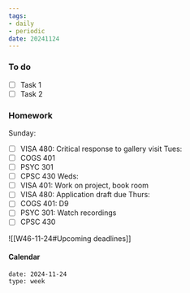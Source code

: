 ```yaml
---
tags:
- daily
- periodic
date: 20241124
---
```


### To do
- [ ] Task 1
- [ ] Task 2

### Homework
Sunday: 
- [ ] VISA 480: Critical response to gallery visit
Tues:
- [ ] COGS 401 
- [ ] PSYC 301
- [ ] CPSC 430
Weds:
- [ ] VISA 401: Work on project, book room
- [ ] VISA 480: Application draft due
Thurs:
- [ ] COGS 401: D9 
- [ ] PSYC 301: Watch recordings 
- [ ] CPSC 430

![[W46-11-24#Upcoming deadlines]]
#### Calendar
```gEvent
date: 2024-11-24
type: week
```


